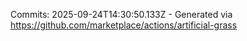 Commits: 2025-09-24T14:30:50.133Z - Generated via https://github.com/marketplace/actions/artificial-grass
<br>
